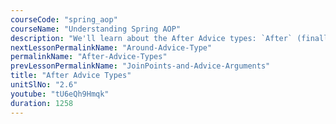 ```yaml
---
courseCode: "spring_aop"
courseName: "Understanding Spring AOP"
description: "We'll learn about the After Advice types: `After` (finally), `AfterReturning` and `AfterThrowing`."
nextLessonPermalinkName: "Around-Advice-Type"
permalinkName: "After-Advice-Types"
prevLessonPermalinkName: "JoinPoints-and-Advice-Arguments"
title: "After Advice Types"
unitSlNo: "2.6"
youtube: "tU6eQh9Hmqk"
duration: 1258
---
```

